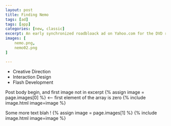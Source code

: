 ```yaml
---
layout: post
title: Finding Nemo
tags: [ad]
tags: [app]
categories: [new, classic]
excerpt: An early synchronized roadbloack ad on Yahoo.com for the DVD release of Finding Nemo.
images: [
	nemo.png, 
	nemo02.png
]

---
```


- Creative Direction
- Interaction Design
- Flash Development

Post body begin, and first image not in excerpt
{% assign image = page.images[0] %} <-- first element of the array is zero
{% include image.html image=image %}

Some more text blah !
{% assign image = page.images[1] %}
{% include image.html image=image %}